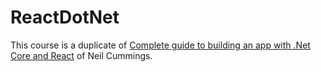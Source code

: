 # ReactDotNet

This course is a duplicate of 
[Complete guide to building an app with .Net Core and React](https://www.udemy.com/course/complete-guide-to-building-an-app-with-net-core-and-react/learn/lecture/24836144#overview) of Neil Cummings.

